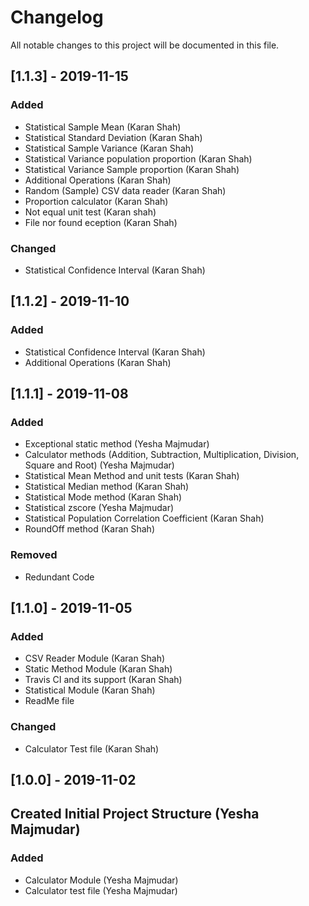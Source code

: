 # Changelog  
All notable changes to this project will be documented in this file.

## [1.1.3] - 2019-11-15

### Added
- Statistical Sample Mean (Karan Shah)
- Statistical Standard Deviation (Karan Shah)
- Statistical Sample Variance (Karan Shah)
- Statistical Variance population proportion (Karan Shah)
- Statistical Variance Sample proportion (Karan Shah)
- Additional Operations (Karan Shah)
- Random (Sample) CSV data reader (Karan Shah)
- Proportion calculator (Karan Shah)
- Not equal unit test (Karan shah)
- File nor found eception (Karan Shah)
 
### Changed
- Statistical Confidence Interval (Karan Shah)

## [1.1.2] - 2019-11-10

### Added
- Statistical Confidence Interval (Karan Shah)
- Additional Operations (Karan Shah)


## [1.1.1] - 2019-11-08

### Added
- Exceptional static method (Yesha Majmudar)
- Calculator methods (Addition, Subtraction, Multiplication, Division, Square and Root) (Yesha Majmudar)
- Statistical Mean Method and unit tests (Karan Shah)
- Statistical Median method (Karan Shah)
- Statistical Mode method (Karan Shah)
- Statistical zscore (Yesha Majmudar)
- Statistical Population Correlation Coefficient (Karan Shah)
- RoundOff method (Karan Shah)

### Removed
- Redundant Code  
  

## [1.1.0] - 2019-11-05

### Added
- CSV Reader Module (Karan Shah)
- Static Method Module (Karan Shah)
- Travis CI and its support (Karan Shah)
- Statistical Module (Karan Shah)
- ReadMe file

### Changed
- Calculator Test file (Karan Shah)


## [1.0.0] - 2019-11-02 
 
## Created Initial Project Structure (Yesha Majmudar)

### Added
- Calculator Module (Yesha Majmudar)
- Calculator test file (Yesha Majmudar)